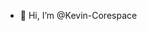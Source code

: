 - 👋 Hi, I’m @Kevin-Corespace


<!---
Kevin-Corespace/Kevin-Corespace is a ✨ special ✨ repository because its `README.md` (this file) appears on your GitHub profile.
You can click the Preview link to take a look at your changes.
--->
